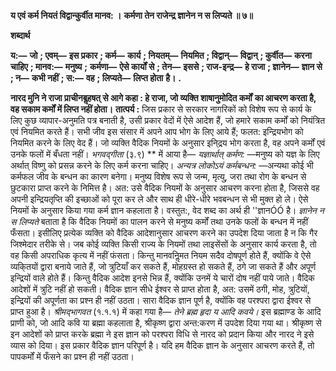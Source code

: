 **य एवं कर्म नियतं विद्वान्कुर्वीत मानव: ।** **कर्मणा तेन राजेन्द्र ज्ञानेन न स लिप्यते ॥ ७॥** 

**शब्दार्थ** 

**य:—** **जो** **; एवम्—** **इस प्रकार** **; कर्म—** **कार्य** **; नियतम्—** **नियमित** **; विद्वान्—** **विद्वान्** **; कुर्वीत—** **करना चाहिए** **; मानव:—** **मनुष्य** **;** **कर्मणा—** **ऐसे कार्यों से** **; तेन—** **इससे** **; राज-इन्द्र—** **हे राजा** **; ज्ञानेन—** **ज्ञान से** **; न—** **कभी नहीं** **; स:—** **वह** **; लिप्यते—** **लिप्त होता** **है।** **.** 

**नारद मुनि ने राजा प्राचीनबॢहषत् से आगे कहा : हे राजा, जो व्यक्ति शाषानुमोदित कर्मों** **का आचरण करता है, वह सकाम कर्मों में लिप्त नहीं होता।** **तात्पर्य :** जिस प्रकार से सरकार नागरिकों को विशेष रूप से कार्य के लिए कुछ व्यापार-अनुमति पत्र बनाती है, उसी प्रकार वेदों में ऐसे आदेश हैं, जो हमारे सकाम कर्मों को नियंत्रित एवं नियमित करते हैं। सभी जीव इस संसार में अपने आप भोग के लिए आये हैं; फलत: इन्द्रियभोग को नियमित करने के लिए वेद हैं। जो व्यक्ति वैदिक नियमों के अनुसार इनि्द्रय भोग करता है, वह अपने कर्मों एवं उनके फलों में बँधता नहीं। *भगवद्गीता* (३.९) ** में आया है— *यज्ञार्थात् कर्मण:* —मनुष्य को यज्ञ के लिए अर्थात् विष्णु को प्रसन्न करने के लिए कर्म करना चाहिए। *अन्यत्र लोकोऽयं कर्मबन्धन:* —अन्यथा कोई भी कर्मफल जीव के बन्धन का कारण बनेगा। मनुष्य विशेष रूप से जन्म, मृत्यु, जरा तथा रोग के बन्धन से छुटकारा प्राप्त करने के निमित्त है। अत: उसे वैदिक नियमों के अनुसार आचरण करना होता है, जिससे वह अपनी इन्द्रियतृप्ति की इच्छाओं को पूरा कर ले और साथ ही धीरे-धीरे भवबन्धन से भी मुक्त हो ले। ऐसे नियमों के अनुसार किया गया कर्म ज्ञान कहलाता है। वस्तुत:, वेद शब्द का अर्थ ही ''ज्ञानÓÓ है। *ज्ञानेन न स लिप्यते* बताता है कि वैदिक नियमों का पालन करने से मनुष्य कर्मों तथा उनके फलों के बन्धन में नहीं फँसता। इसीलिए प्रत्येक व्यक्ति को वैदिक आदेशानुसार आचरण करने का उपदेश दिया जाता है न कि गैर जिश्मेदार तरीके से। जब कोई व्यक्ति किसी राज्य के नियमों तथा लाइसेंसों के अनुसार कार्य करता है, तो वह किसी अपराधिक कृत्य में नहीं फंसता। किन्तु मानवनिॢमत नियम सदैव दोषपूर्ण होते हैं, क्योंकि वे ऐसे व्यकि्तयों द्वारा बनाये जाते हैं, जो त्रुटियाँ कर सकते हैं, मोहग्रस्त हो सकते हैं, ठगे जा सकते हैं और अपूर्ण इन्द्रियों वाले होते हैं। किन्तु वैदिक आदेश इनसे भिन्न हैं, क्योंकि उनमें ये चारों दोष नहीं पाये जाते। वैदिक आदेशों में त्रुटि नहीं हो सकती। वैदिक ज्ञान सीधे ईश्वर से प्राप्त होता है, अत: उसमें ठगी, मोह, त्रुटियों, इन्द्रियों की अपूर्णता का प्रश्न ही नहीं उठता। सारा वैदिक ज्ञान पूर्ण है, क्योंकि वह परश्परा द्वारा ईश्वर से प्राप्त हुआ है। *श्रीमद्भागवत* (१.१.१) में कहा गया है— *तेने ब्रह्म* *हृदा य आदि कवये।* इस ब्रह्माण्ड के आदि प्राणी को, जो आदि कवि या ब्रह्मा कहलाता है, श्रीकृष्ण द्वारा अन्त:करण में उपदेश दिया गया था। श्रीकृष्ण से इन आदेशों को प्राप्त करके ब्रह्मा ने इस ज्ञान को परश्परा विधि से नारद को प्रदान किया और नारद ने इसे व्यास को दिया। इस प्रकार वैदिक ज्ञान परिपूर्ण है। यदि हम वैदिक ज्ञान के अनुसार आचरण करते हैं, तो पापकर्मों में फँसने का प्रश्न ही नहीं उठता।  